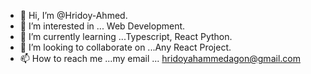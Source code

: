 - 👋 Hi, I’m @Hridoy-Ahmed.
- 👀 I’m interested in ... Web Development.
- 🌱 I’m currently learning ...Typescript, React Python.
- 💞️ I’m looking to collaborate on ...Any React Project.
- 📫 How to reach me ...my email ... hridoyahammedagon@gmail.com

<!---
Hridoy-Ahmed163/Hridoy-Ahmed163 is a ✨ special ✨ repository because its `README.md` (this file) appears on your GitHub profile.
You can click the Preview link to take a look at your changes.
--->
